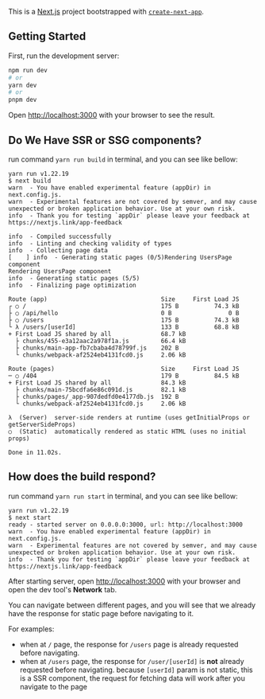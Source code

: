 This is a [Next.js](https://nextjs.org/) project bootstrapped with [`create-next-app`](https://github.com/vercel/next.js/tree/canary/packages/create-next-app).

## Getting Started

First, run the development server:

```bash
npm run dev
# or
yarn dev
# or
pnpm dev
```

Open [http://localhost:3000](http://localhost:3000) with your browser to see the result.

## Do We Have SSR or SSG components?

run command `yarn run build` in terminal, and you can see like bellow:

```shell
yarn run v1.22.19
$ next build
warn  - You have enabled experimental feature (appDir) in next.config.js.
warn  - Experimental features are not covered by semver, and may cause unexpected or broken application behavior. Use at your own risk.
info  - Thank you for testing `appDir` please leave your feedback at https://nextjs.link/app-feedback

info  - Compiled successfully
info  - Linting and checking validity of types
info  - Collecting page data
[    ] info  - Generating static pages (0/5)Rendering UsersPage component
Rendering UsersPage component
info  - Generating static pages (5/5)
info  - Finalizing page optimization

Route (app)                                Size     First Load JS
┌ ○ /                                      175 B          74.3 kB
├ ○ /api/hello                             0 B                0 B
├ ○ /users                                 175 B          74.3 kB
└ λ /users/[userId]                        133 B          68.8 kB
+ First Load JS shared by all              68.7 kB
  ├ chunks/455-e3a12aac2a978f1a.js         66.4 kB
  ├ chunks/main-app-fb7cbaba4d78799f.js    202 B
  └ chunks/webpack-af2524eb4131fcd0.js     2.06 kB

Route (pages)                              Size     First Load JS
─ ○ /404                                   179 B          84.5 kB
+ First Load JS shared by all              84.3 kB
  ├ chunks/main-75bcdfa6e86c091d.js        82.1 kB
  ├ chunks/pages/_app-907dedfd0e4177db.js  192 B
  └ chunks/webpack-af2524eb4131fcd0.js     2.06 kB

λ  (Server)  server-side renders at runtime (uses getInitialProps or getServerSideProps)
○  (Static)  automatically rendered as static HTML (uses no initial props)

Done in 11.02s.
```

## How does the build respond?

run command `yarn run start` in terminal, and you can see like bellow:

```shell
yarn run v1.22.19
$ next start
ready - started server on 0.0.0.0:3000, url: http://localhost:3000
warn  - You have enabled experimental feature (appDir) in next.config.js.
warn  - Experimental features are not covered by semver, and may cause unexpected or broken application behavior. Use at your own risk.
info  - Thank you for testing `appDir` please leave your feedback at https://nextjs.link/app-feedback
```

After starting server, open [http://localhost:3000](http://localhost:3000) with your browser and open the dev tool's **Network** tab.

You can navigate between different pages, and you will see that we already have the response for static page before navigating to it.

For examples:

- when at `/` page, the response for `/users` page is already requested before navigating.
- when at `/users` page, the response for `/user/[userId]` is **not** already requested before navigating. because `[userId]` param is not static, this is a SSR component, the request for fetching data will work after you navigate to the page
